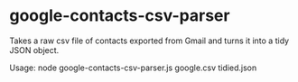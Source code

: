 google-contacts-csv-parser
==========================

Takes a raw csv file of contacts exported from Gmail and turns it into a tidy JSON object.

Usage:
    node google-contacts-csv-parser.js google.csv tidied.json
